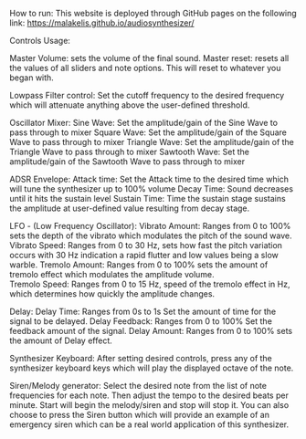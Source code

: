 How to run:
This website is deployed through GitHub pages on the following link: https://malakelis.github.io/audiosynthesizer/


Controls Usage:

Master Volume: sets the volume of the final sound.
Master reset: resets all the values of all sliders and note options. This will reset to whatever you began with.

Lowpass Filter control: 
Set the cutoff frequency to the desired frequency which will attenuate anything above the user-defined threshold.

Oscillator Mixer:
Sine Wave: Set the amplitude/gain of the Sine Wave to pass through to mixer
Square Wave: Set the amplitude/gain of the Square Wave to pass through to mixer
Triangle Wave: Set the amplitude/gain of the Triangle Wave to pass through to mixer
Sawtooth Wave: Set the amplitude/gain of the Sawtooth Wave to pass through to mixer

ADSR Envelope:
Attack time: Set the Attack time to the desired time which will tune the synthesizer up to 100% volume
Decay Time: Sound decreases until it hits the sustain level
Sustain Time: Time the sustain stage sustains the amplitude at user-defined value resulting from decay stage.

LFO - (Low Frequency Oscillator):
Vibrato Amount: Ranges from 0 to 100% sets the depth of the vibrato which modulates the pitch of the sound wave.
Vibrato Speed: Ranges from 0 to 30 Hz, sets how fast the pitch variation occurs with 30 Hz indication a rapid flutter and low values being a slow warble.
Tremolo Amount: Ranges from 0 to 100% sets the amount of tremolo effect which modulates the amplitude volume. \
Tremolo Speed: Ranges from 0 to 15 Hz, speed of the tremolo effect in Hz, which determines how quickly the amplitude changes.

Delay:
Delay Time: Ranges from 0s to 1s Set the amount of time for the signal to be delayed.
Delay Feedback: Ranges from 0 to 100% Set the feedback amount of the signal.
Delay Amount: Ranges from 0 to 100% sets the amount of Delay effect.

Synthesizer Keyboard:
After setting desired controls, press any of the synthesizer keyboard keys which will play the displayed octave of the note.

Siren/Melody generator:
Select the desired note from the list of note frequencies for each note.
Then adjust the tempo to the desired beats per minute.
Start will begin the melody/siren and stop will stop it.
You can also choose to press the Siren button which will provide an example of an emergency siren which can be a real world application of this synthesizer.